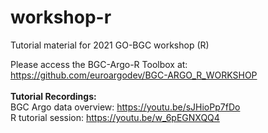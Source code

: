 # workshop-r
Tutorial material for 2021 GO-BGC workshop (R)

Please access the BGC-Argo-R Toolbox at: https://github.com/euroargodev/BGC-ARGO_R_WORKSHOP
<br>
<br>
**Tutorial Recordings:**
<br>
BGC Argo data overview: https://youtu.be/sJHioPp7fDo
<br>
R tutorial session: https://youtu.be/w_6pEGNXQQ4
